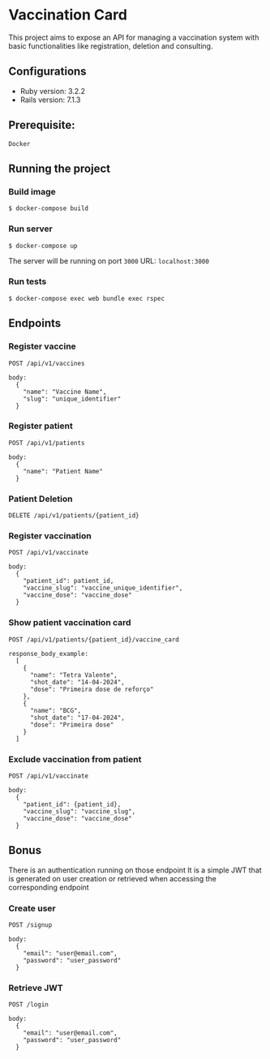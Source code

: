 # Vaccination Card
This project aims to expose an API for managing a vaccination system with basic functionalities like registration, deletion and consulting.

## Configurations
* Ruby version: 3.2.2
* Rails version: 7.1.3

## Prerequisite:
`Docker`

## Running the project
### Build image
`$ docker-compose build`

### Run server
`$ docker-compose up`

The server will be running on port `3000`
URL: `localhost:3000`

### Run tests
`$ docker-compose exec web bundle exec rspec`

## Endpoints
### Register vaccine
`POST /api/v1/vaccines`

```
body:
  {
    "name": "Vaccine Name",
    "slug": "unique_identifier"
  }
```

### Register patient
`POST /api/v1/patients`

```
body:
  {
    "name": "Patient Name"
  }
```

### Patient Deletion
`DELETE /api/v1/patients/{patient_id}`

### Register vaccination
`POST /api/v1/vaccinate`

```
body:
  {
    "patient_id": patient_id,
    "vaccine_slug": "vaccine_unique_identifier",
    "vaccine_dose": "vaccine_dose"
  }
```

### Show patient vaccination card
`POST /api/v1/patients/{patient_id}/vaccine_card`

```
response_body_example:
  [
    {
      "name": "Tetra Valente",
      "shot_date": "14-04-2024",
      "dose": "Primeira dose de reforço"
    },
    {
      "name": "BCG",
      "shot_date": "17-04-2024",
      "dose": "Primeira dose"
    }
  ]
```

### Exclude vaccination from patient
`POST /api/v1/vaccinate`

```
body:
  {
    "patient_id": {patient_id},
    "vaccine_slug": "vaccine_slug",
    "vaccine_dose": "vaccine_dose"
  }
```

## Bonus
There is an authentication running on those endpoint
It is a simple JWT that is generated on user creation or retrieved when accessing the corresponding endpoint

### Create user
`POST /signup`

```
body:
  {
    "email": "user@email.com",
    "password": "user_password"
  }
```

### Retrieve JWT
`POST /login`

```
body:
  {
    "email": "user@email.com",
    "password": "user_password"
  }
```